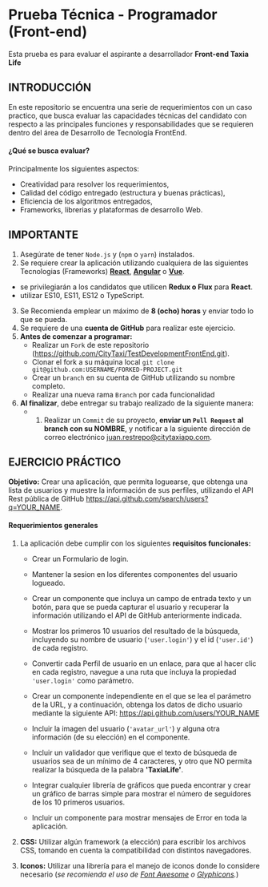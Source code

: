 # Prueba Técnica - Programador (Front-end)
Esta prueba es para evaluar el aspirante a desarrollador **Front-end Taxia Life** 

## INTRODUCCIÓN
En este repositorio se encuentra una serie de requerimientos con un caso practico, que busca evaluar las capacidades técnicas del candidato con respecto a las principales funciones y responsabilidades que se requieren dentro del área de Desarrollo de Tecnología FrontEnd.

#### ¿Qué se busca evaluar?
Principalmente los siguientes aspectos:
  + Creatividad para resolver los requerimientos,
  + Calidad del código entregado (estructura y buenas prácticas),
  + Eficiencia de los algoritmos entregados,
  + Frameworks, librerias y plataformas de desarrollo Web.

## IMPORTANTE
1. Asegúrate de tener `Node.js` y (`npm` o `yarn`) instalados.
2. Se requiere crear la aplicación utilizando cualquiera de las siguientes Tecnologias (Frameworks) **[React](https://es.reactjs.org/)**, **[Angular](https://angular.io/)** o **[Vue](https://vuejs.org/)**.
  * se privilegiarán a los candidatos que utilicen **Redux o Flux** para **React**.
  * utilizar ES10, ES11, ES12 o TypeScript.
3. Se Recomienda emplear un  máximo de **8 (ocho) horas** y enviar todo lo que se pueda.
4. Se requiere de una **cuenta de GitHub** para realizar este ejercicio.
5. **Antes de comenzar a programar:**
    * Realizar un `Fork` de este repositorio (https://github.com/CityTaxi/TestDevelopmentFrontEnd.git).
    * Clonar el fork a su máquina local  `git clone git@github.com:USERNAME/FORKED-PROJECT.git`
    * Crear un `branch` en su cuenta de GitHub utilizando su nombre completo.
    * Realizar una nueva rama `Branch` por cada funcionalidad 
6. **Al finalizar**, debe entregar su trabajo realizado de la siguiente manera:
    * 1) Realizar un `Commit` de su proyecto, **enviar un `Pull Request` al branch con su NOMBRE**, y notificar a la siguiente dirección de correo electrónico  [juan.restrepo@citytaxiapp.com](mailto:juan.restrepo@citytaxiapp.com).
    

## EJERCICIO PRÁCTICO
**Objetivo:** Crear una aplicación,  que permita loguearse, que obtenga una lista de usuarios y muestre la información de sus perfiles, utilizando el API Rest pública de GitHub https://api.github.com/search/users?q=YOUR_NAME.

#### Requerimientos generales

1. La aplicación debe cumplir con los siguientes **requisitos funcionales:**
    - Crear un Formulario de login.
    - Mantener la sesion en los diferentes componentes del usuario logueado.
    - Crear un componente que incluya un campo de entrada texto y un botón, para que se pueda capturar el usuario y recuperar la información utilizando el API de GitHub anteriormente indicada.

    - Mostrar los primeros 10 usuarios del resultado de la búsqueda, incluyendo su nombre de usuario (`'user.login'`) y el id (`'user.id'`) de cada registro.

    - Convertir cada Perfil de usuario en un enlace, para que al hacer clic en cada registro, navegue a una ruta que incluya la propiedad `'user.login'` como parámetro.

    - Crear un componente independiente en el que se lea el parámetro de la URL, y a continuación, obtenga los datos de dicho usuario mediante la siguiente API: https://api.github.com/users/YOUR_NAME

    - Incluir la imagen del usuario (`'avatar_url'`) y alguna otra información (de su elección) en el componente.

    - Incluir un validador que verifique que el texto de búsqueda de usuarios sea de un mínimo de 4 caracteres, y otro que NO permita realizar la búsqueda de la palabra **'TaxiaLife'**.

    - Integrar cualquier librería de gráficos que pueda encontrar y crear un gráfico de barras simple para mostrar el número de seguidores de los 10 primeros usuarios.

    - Incluir un componente para mostrar mensajes de Error en toda la aplicación.

2. **CSS:** Utilizar algún framework (a elección) para escribir los archivos CSS, tomando en cuenta la compatibilidad con distintos navegadores.

3. **Iconos:** Utilizar una librería para el manejo de iconos donde lo considere necesario (_se recomienda el uso de [Font Awesome](http://fontawesome.io/) o [Glyphicons](http://glyphicons.com/)._)

